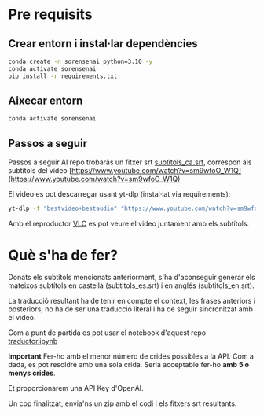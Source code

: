 # Pre requisits

## Crear entorn i instal·lar dependències

```bash
conda create -n sorensenai python=3.10 -y
conda activate sorensenai
pip install -r requirements.txt
```

## Aixecar entorn

```bash
conda activate sorensenai
```

## Passos a seguir

Passos a seguir
Al repo trobaràs un fitxer srt [subtitols_ca.srt](subtitols_ca.srt), correspon als subtítols del vídeo [https://www.youtube.com/watch?v=sm9wfoO_W1Q](https://www.youtube.com/watch?v=sm9wfoO_W1Q)

El video es pot descarregar usant yt-dlp (instal·lat via requirements):

```bash
yt-dlp -f "bestvideo+bestaudio" "https://www.youtube.com/watch?v=sm9wfoO_W1Q"
```

Amb el reproductor [VLC](https://www.videolan.org/vlc/) es pot veure el video juntament amb els subtítols.

# Què s'ha de fer?

Donats els subtitols mencionats anteriorment, s'ha d'aconseguir generar els mateixos subtítols en castellà (subtitols_es.srt) i en anglés (subtitols_en.srt).

La traducció resultant ha de tenir en compte el context, les frases anteriors i posteriors, no ha de ser una traducció literal i ha de seguir sincronitzat  amb el video.

Com a punt de partida es pot usar el notebook d'aquest repo [traductor.ipynb](traductor.ipynb)

**Important**
Fer-ho amb el menor número de crides possibles a la API. Com a dada, es pot resoldre amb una sola crida. Seria acceptable fer-ho **amb 5 o menys crides**.

Et proporcionarem una API Key d'OpenAI.

Un cop finalitzat, envia'ns un zip amb el codi i els fitxers srt resultants.
